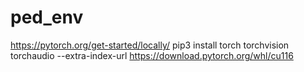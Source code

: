 # ped_env

https://pytorch.org/get-started/locally/
pip3 install torch torchvision torchaudio --extra-index-url https://download.pytorch.org/whl/cu116